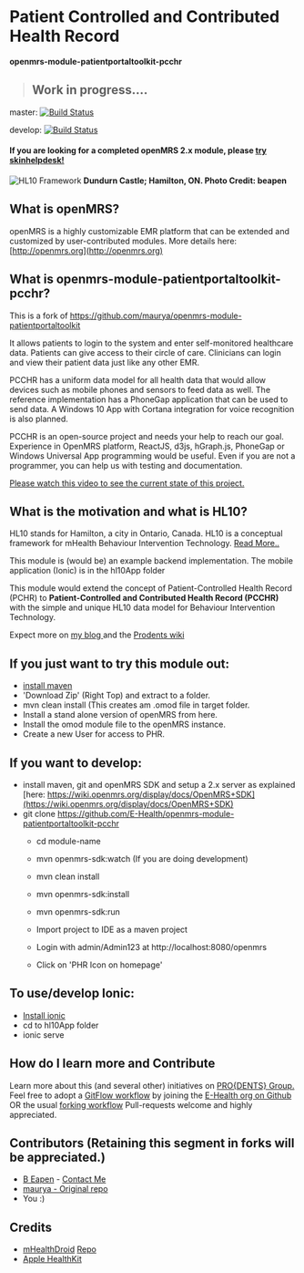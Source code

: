 # Patient Controlled and Contributed Health Record
**openmrs-module-patientportaltoolkit-pcchr**

> ## Work in progress.... 

master: [![Build Status](https://travis-ci.org/E-Health/openmrs-module-patientportaltoolkit-pcchr.svg?branch=master)](https://travis-ci.org/E-Health/openmrs-module-patientportaltoolkit-pcchr)

develop: [![Build Status](https://travis-ci.org/E-Health/openmrs-module-patientportaltoolkit-pcchr.svg?branch=develop)](https://travis-ci.org/E-Health/openmrs-module-patientportaltoolkit-pcchr)


#### If you are looking for a completed openMRS 2.x module, please [try skinhelpdesk!](https://github.com/dermatologist/openmrs-module-skinhelpdesk)

![HL10 Framework](https://raw.github.com/E-Health/openmrs-module-patientportaltoolkit-pcchr/master/docs/hl10-github.png)
**Dundurn Castle; Hamilton, ON. Photo Credit: beapen**

## What is openMRS?

openMRS is a highly customizable EMR platform that can be extended and customized by user-contributed modules. More details here: [http://openmrs.org](http://openmrs.org)

## What is openmrs-module-patientportaltoolkit-pcchr?

This is a fork of https://github.com/maurya/openmrs-module-patientportaltoolkit 

It allows patients to login to the system and enter self-monitored healthcare data. Patients can give access to their circle of care. Clinicians can login and view their patient data just like any other EMR. 

PCCHR has a uniform data model for all health data that would allow devices such as mobile phones and sensors to feed data as well. The reference implementation has a PhoneGap application that can be used to send data. A Windows 10 App with Cortana integration for voice recognition is also planned. 

PCCHR is an open-source project and needs your help to reach our goal. Experience in OpenMRS platform, ReactJS, d3js, hGraph.js, PhoneGap or Windows Universal App programming would be useful. Even if you are not a programmer, you can help us with testing and documentation. 

[Please watch this video to see the current state of this project.](https://youtu.be/WCthqDKqea4)

## What is the motivation and what is HL10?

HL10 stands for Hamilton, a city in Ontario, Canada. HL10 is a conceptual framework for mHealth Behaviour Intervention Technology. [Read More..](http://nuchange.ca/2015/10/hl10-what-is-it.html)

This module is (would be) an example backend implementation. The mobile application (Ionic) is in the hl10App folder

This module would extend the concept of Patient-Controlled Health Record (PCHR) to **Patient-Controlled and Contributed Health Record (PCCHR)** with the simple and unique HL10 data model for Behaviour Intervention Technology. 

Expect more on [my blog ](http://nuchange.ca) and the [Prodents wiki](http://wiki.prodents.com)

## If you just want to try this module out:
- [install maven](https://maven.apache.org/install.html)
- 'Download Zip' (Right Top) and extract to a folder.
- mvn clean install  (This creates am .omod file in target folder.
- Install a stand alone version of openMRS from here.
- Install the omod module file to the openMRS instance.
- Create a new User for access to PHR.

## If you want to develop:
- install maven, git and openMRS SDK and setup a 2.x server as explained [here: https://wiki.openmrs.org/display/docs/OpenMRS+SDK](https://wiki.openmrs.org/display/docs/OpenMRS+SDK)
- git clone https://github.com/E-Health/openmrs-module-patientportaltoolkit-pcchr
	- cd module-name
	- mvn openmrs-sdk:watch  (If you are doing development)
	- mvn clean install
	- mvn openmrs-sdk:install
	- mvn openmrs-sdk:run
	- Import project to IDE as a maven project

	- Login with admin/Admin123 at http://localhost:8080/openmrs
	- Click on 'PHR Icon on homepage'

## To use/develop Ionic:
- [Install ionic](http://ionicframework.com/docs/guide/installation.html)
- cd to hl10App folder
- ionic serve

## How do I learn more and Contribute

Learn more about this (and several other) initiatives on [PRO{DENTS} Group.](http://prodents.com)
Feel free to adopt a [GitFlow workflow](https://www.atlassian.com/git/tutorials/comparing-workflows/gitflow-workflow) by joining the [E-Health org on Github](https://github.com/E-Health) OR the usual [forking workflow](https://www.atlassian.com/git/tutorials/comparing-workflows/forking-workflow)
Pull-requests welcome and highly appreciated.
  
## Contributors (Retaining this segment in forks will be appreciated.)

- [B Eapen](http://nuchange.ca) - [Contact Me](http://nuchange.ca/contact)
- [maurya - Original repo](https://github.com/maurya)
- You :)

## Credits

- [mHealthDroid](http://link.springer.com/chapter/10.1007%2F978-3-319-13105-4_14) [Repo](https://github.com/mHealthTechnologies/mHealthDroid)
- [Apple HealthKit](https://developer.apple.com/healthkit/)
